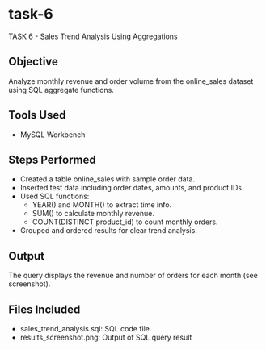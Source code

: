 # task-6
TASK 6 - Sales Trend Analysis Using Aggregations

## Objective
Analyze monthly revenue and order volume from the online_sales dataset using SQL aggregate functions.

## Tools Used
- MySQL Workbench

## Steps Performed
- Created a table online_sales with sample order data.
- Inserted test data including order dates, amounts, and product IDs.
- Used SQL functions:
  - YEAR() and MONTH() to extract time info.
  - SUM() to calculate monthly revenue.
  - COUNT(DISTINCT product_id) to count monthly orders.
- Grouped and ordered results for clear trend analysis.

## Output
The query displays the revenue and number of orders for each month (see screenshot).

## Files Included
- sales_trend_analysis.sql: SQL code file
- results_screenshot.png: Output of SQL query result
